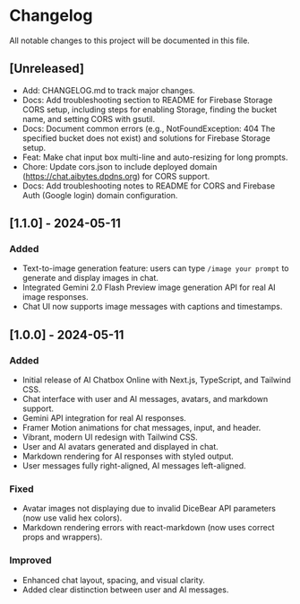 # Changelog

All notable changes to this project will be documented in this file.

## [Unreleased]
- Add: CHANGELOG.md to track major changes.
- Docs: Add troubleshooting section to README for Firebase Storage CORS setup, including steps for enabling Storage, finding the bucket name, and setting CORS with gsutil.
- Docs: Document common errors (e.g., NotFoundException: 404 The specified bucket does not exist) and solutions for Firebase Storage setup.
- Feat: Make chat input box multi-line and auto-resizing for long prompts.
- Chore: Update cors.json to include deployed domain (https://chat.aibytes.dpdns.org) for CORS support.
- Docs: Add troubleshooting notes to README for CORS and Firebase Auth (Google login) domain configuration.

## [1.1.0] - 2024-05-11
### Added
- Text-to-image generation feature: users can type `/image your prompt` to generate and display images in chat.
- Integrated Gemini 2.0 Flash Preview image generation API for real AI image responses.
- Chat UI now supports image messages with captions and timestamps.

## [1.0.0] - 2024-05-11
### Added
- Initial release of AI Chatbox Online with Next.js, TypeScript, and Tailwind CSS.
- Chat interface with user and AI messages, avatars, and markdown support.
- Gemini API integration for real AI responses.
- Framer Motion animations for chat messages, input, and header.
- Vibrant, modern UI redesign with Tailwind CSS.
- User and AI avatars generated and displayed in chat.
- Markdown rendering for AI responses with styled output.
- User messages fully right-aligned, AI messages left-aligned.

### Fixed
- Avatar images not displaying due to invalid DiceBear API parameters (now use valid hex colors).
- Markdown rendering errors with react-markdown (now uses correct props and wrappers).

### Improved
- Enhanced chat layout, spacing, and visual clarity.
- Added clear distinction between user and AI messages. 